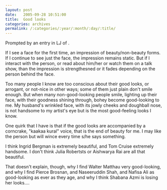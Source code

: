 ```yaml
---
layout: post
date:	2005-09-28 10:51:00
title:  Good looks
categories: archives
permalink: /:categories/:year/:month/:day/:title/
---
```

Prompted by an entry in LJ of <LJ user=shortindiangirl>.

If I see a face for the first time, an impression of beauty/non-beauty forms. If I continue to see just the face, the impression remains static. But if I interact with the person, or read about him/her or watch them on a talk show, than the impression is strengthesned or it fades depending on the person behind the face.

Too many people I know are too conscious about their good looks, or arrogant, or not-nice in other ways; some of them just plain don't smile enough. But when many non-good-looking people smile, lighting up their face, with their goodness shining through, bohey become good-looking to me. My husband's wrinkled face, with its jowly cheeks and doughball nose, is not handsome to my artist's eye but 
is the most good-feeling looks I know.

One quirk that I have is that if the good looks are accompanied by a corncrake, "kaakaa kural" voice, that is the end of beauty for me. I may like the person but will wince every time s/he says something.

I think Ingrid Bergman is extremely beautiful, and Tom Cruise extremely handsome. I don't think Julia Robertsts or Aishwarya Rai are all that beautiful.

That doesn't explain, though, why I find Walter Matthau very good-looking, and why I find Pierce Brosnan, and Naseeruddin Shah, and Nafisa Ali as good-looking as ever as they age, and why I think Shabana Azmi is losing her looks....
